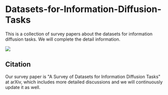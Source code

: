 # Datasets-for-Information-Diffusion-Tasks
This is a collection of survey papers about the datasets for information diffusion tasks. We will complete the detail information.

![](https:)

## Citation
Our survey paper is "A Survey of Datasets for Information Diffusion Tasks" at arXiv, which includes more detailed discussions and we will continuously update it as well.
<!-- 
```BibTeX


```

## Table of Contents

## Papers
-->
